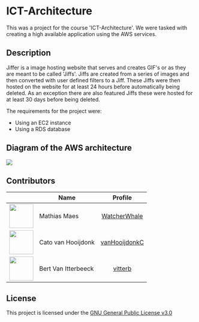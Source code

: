 # ICT-Architecture

This was a project for the course 'ICT-Architecture'. We were tasked with
creating a high available application using the AWS services.

## Description

Jiffer is a image hosting website that serves and creates GIF's or as they are
meant to be called 'Jiffs'. Jiffs are created from a series of images and then
converted with user defined filters to a Jiff. These Jiffs were then hosted on
the website for at least 24 hours before automatically being deleted.  As an
exception there are also featured Jiffs these were hosted for at least 30 days
before being deleted.

The requirements for the project were:
- Using an EC2 instance
- Using a RDS database

## Diagram of the AWS architecture

![](images/diagram.png)

## Contributors

|  | Name | Profile |
| -- | -- | :--: |
| <img height=64 src="https://avatars.githubusercontent.com/u/31286353?v=4"> | Mathias Maes | [WatcherWhale](https://github.com/WatcherWhale) |
| <img height=64 src="https://avatars.githubusercontent.com/u/75797585?v=4"> | Cato van Hooijdonk | [vanHooijdonkC](https://github.com/vanHooijdonkC) |
| <img height=64 src="https://avatars.githubusercontent.com/u/59978791?v=4"> | Bert Van Itterbeeck | [vitterb](https://github.com/vitterb) |

## License

This project is licensed under the [GNU General Public License v3.0](LICENSE)
